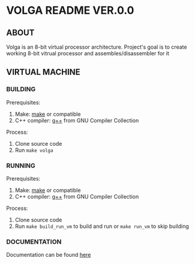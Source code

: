 # VOLGA README VER.0.0
## ABOUT
Volga is an 8-bit virtual processor architecture. Project's goal is to create working 8-bit vitrual processor and assembles/disassembler for it
## VIRTUAL MACHINE
### BUILDING
Prerequisites:
1. Make: [make](https://www.gnu.org/software/make/) or compatible
2. C++ compiler: [g++](https://gcc.gnu.org/) from GNU Compiler Collection

Process:
1. Clone source code
2. Run `make volga`
### RUNNING
Prerequisites:
1. Make: [make](https://www.gnu.org/software/make/) or compatible
2. C++ compiler: [g++](https://gcc.gnu.org/) from GNU Compiler Collection

Process:
1. Clone source code
2. Run `make build_run_vm` to build and run or `make run_vm` to skip building

### DOCUMENTATION
Documentation can be found [here](docs/Main.md)